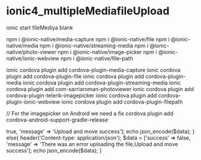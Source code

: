 # ionic4_multipleMediafileUpload
ionic start fileMediya blank

 
npm i @ionic-native/media-capture
npm i @ionic-native/file
npm i @ionic-native/media
npm i @ionic-native/streaming-media
npm i @ionic-native/photo-viewer
npm i @ionic-native/image-picker
npm i @ionic-native/ionic-webview
npm i @ionic-native/file-path
 
ionic cordova plugin add cordova-plugin-media-capture
ionic cordova plugin add cordova-plugin-file
ionic cordova plugin add cordova-plugin-media
ionic cordova plugin add cordova-plugin-streaming-media
ionic cordova plugin add com-sarriaroman-photoviewer
ionic cordova plugin add cordova-plugin-telerik-imagepicker
ionic cordova plugin add cordova-plugin-ionic-webview
ionic cordova plugin add cordova-plugin-filepath
 
// For the imagepicker on Android we need a fix
cordova plugin add cordova-android-support-gradle-release

<?php

header('Access-Control-Allow-Origin: *');
$target_path = "uploads/";

$target_path = $target_path . basename( $_FILES['file']['name']);

if(move_uploaded_file($_FILES['file']['tmp_name'], $target_path)) {
   header('Content-type: application/json');
   $data = ['success' => true, 'message' => 'Upload and move success'];
   echo json_encode($data);
    
} else{
    header('Content-type: application/json');
   $data = ['success' => false, 'message' => 'There was an error uploading the file,Upload and move success'];
   echo json_encode($data);
}
